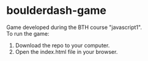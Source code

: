 # boulderdash-game
Game developed during the BTH course "javascript1".  
To run the game:  
1. Download the repo to your computer.  
2. Open the index.html file in your browser.
